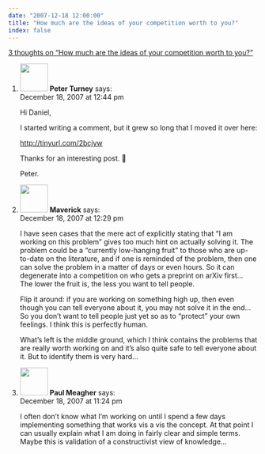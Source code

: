 ```yaml
---
date: "2007-12-18 12:00:00"
title: "How much are the ideas of your competition worth to you?"
index: false
---
```


[3 thoughts on &ldquo;How much are the ideas of your competition worth to you?&rdquo;](/lemire/blog/2007/12-18-how-much-are-the-ideas-of-your-competition-worth-to-you)

<ol class="comment-list">
<li id="comment-49640" class="comment even thread-even depth-1">
<div class="comment-author vcard">
<img alt src="https://secure.gravatar.com/avatar/7361130199533952178a6d87e9b29faa?s=56&#038;d=mm&#038;r=g" srcset="https://secure.gravatar.com/avatar/7361130199533952178a6d87e9b29faa?s=112&#038;d=mm&#038;r=g 2x" class="avatar avatar-56 photo" height="56" width="56" decoding="async" /> <b class="fn">Peter Turney</b> <span class="says">says:</span> </div>
<div class="comment-metadata"><time datetime="2007-12-18T12:44:21+00:00">December 18, 2007 at 12:44 pm</time></a> </div>
<div class="comment-content">
<p>Hi Daniel,</p>
<p>I started writing a comment, but it grew so long that I moved it over here:</p>
<p><a href="https://tinyurl.com/2bcjyw" rel="nofollow ugc">http://tinyurl.com/2bcjyw</a></p>
<p>Thanks for an interesting post. 🙂</p>
<p>Peter.</p>
</div>
</li>
<li id="comment-49639" class="comment odd alt thread-odd thread-alt depth-1">
<div class="comment-author vcard">
<img alt src="https://secure.gravatar.com/avatar/bbe0edf00e5e8600f01d5d8896a47008?s=56&#038;d=mm&#038;r=g" srcset="https://secure.gravatar.com/avatar/bbe0edf00e5e8600f01d5d8896a47008?s=112&#038;d=mm&#038;r=g 2x" class="avatar avatar-56 photo" height="56" width="56" decoding="async" /> <b class="fn">Maverick</b> <span class="says">says:</span> </div>
<div class="comment-metadata"><time datetime="2007-12-18T12:29:35+00:00">December 18, 2007 at 12:29 pm</time></a> </div>
<div class="comment-content">
<p>I have seen cases that the mere act of explicitly stating that &ldquo;I am working on this problem&rdquo; gives too much hint on actually solving it. The problem could be a &ldquo;currently low-hanging fruit&rdquo; to those who are up-to-date on the literature, and if one is reminded of the problem, then one can solve the problem in a matter of days or even hours. So it can degenerate into a competition on who gets a preprint on arXiv first&#8230; The lower the fruit is, the less you want to tell people.</p>
<p>Flip it around: if you are working on something high up, then even though you can tell everyone about it, you may not solve it in the end&#8230; So you don&rsquo;t want to tell people just yet so as to &ldquo;protect&rdquo; your own feelings. I think this is perfectly human.</p>
<p>What&rsquo;s left is the middle ground, which I think contains the problems that are really worth working on and it&rsquo;s also quite safe to tell everyone about it. But to identify them is very hard&#8230;</p>
</div>
</li>
<li id="comment-49642" class="comment even thread-even depth-1">
<div class="comment-author vcard">
<img alt src="https://secure.gravatar.com/avatar/bfb9763294ca17db6665b17775092f1a?s=56&#038;d=mm&#038;r=g" srcset="https://secure.gravatar.com/avatar/bfb9763294ca17db6665b17775092f1a?s=112&#038;d=mm&#038;r=g 2x" class="avatar avatar-56 photo" height="56" width="56" loading="lazy" decoding="async" /> <b class="fn">Paul Meagher</b> <span class="says">says:</span> </div>
<div class="comment-metadata"><time datetime="2007-12-18T23:24:51+00:00">December 18, 2007 at 11:24 pm</time></a> </div>
<div class="comment-content">
<p>I often don&rsquo;t know what I&rsquo;m working on until I spend a few days implementing something that works vis a vis the concept. At that point I can usually explain what I am doing in fairly clear and simple terms. Maybe this is validation of a constructivist view of knowledge&#8230;</p>
</div>
</li>
</ol>
